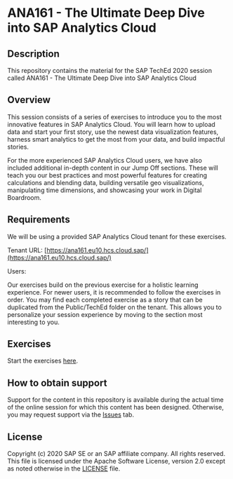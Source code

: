 # ANA161 - The Ultimate Deep Dive into SAP Analytics Cloud

## Description

This repository contains the material for the SAP TechEd 2020 session called ANA161 - The Ultimate Deep Dive into SAP Analytics Cloud

## Overview

This session consists of a series of exercises to introduce you to the most innovative features in SAP Analytics Cloud. You will learn how to upload data and start your first story, use the newest data visualization features, harness smart analytics to get the most from your data, and build impactful stories.

For the more experienced SAP Analytics Cloud users, we have also included additional in-depth content in our Jump Off sections. These will teach you our best practices and most powerful features for creating calculations and blending data, building versatile geo visualizations, manipulating time dimensions, and showcasing your work in Digital Boardroom.

## Requirements

We will be using a provided SAP Analytics Cloud tenant for these exercises.

Tenant URL: [https://ana161.eu10.hcs.cloud.sap/](https://ana161.eu10.hcs.cloud.sap/)

Users:

Our exercises build on the previous exercise for a holistic learning experience. For newer users, it is recommended to follow the exercises in order. You may find each completed exercise as a story that can be duplicated from the Public/TechEd folder on the tenant. This allows you to personalize your session experience by moving to the section most interesting to you.

## Exercises

Start the exercises [here](ANA%20161%2020.10%20SM.pdf).

## How to obtain support

Support for the content in this repository is available during the actual time of the online session for which this content has been designed. Otherwise, you may request support via the [Issues](../../issues) tab.

## License
Copyright (c) 2020 SAP SE or an SAP affiliate company. All rights reserved. This file is licensed under the Apache Software License, version 2.0 except as noted otherwise in the [LICENSE](LICENSES/Apache-2.0.txt) file.
